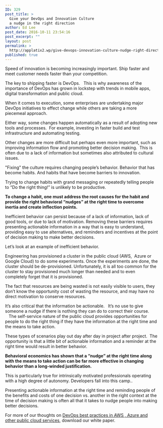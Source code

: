 ```yaml
---
ID: 329
post_title: >
  Give your DevOps and Innovation Culture
  a nudge in the right direction
author: Ed Lee
post_date: 2016-10-11 23:54:16
post_excerpt: ""
layout: post
permalink: >
  http://applatix2.wp/give-devops-innovation-culture-nudge-right-direction/
published: true
---
```

<p>Speed of innovation is becoming increasingly important. Ship faster and meet customer needs faster than your competition.    </p>
<p>The key to shipping faster is DevOps.   This is why awareness of the importance of DevOps has grown in lockstep with trends in mobile apps, digital transformation and public cloud.</p>
<p>When it comes to execution, some enterprises are undertaking major DevOps initiatives to effect change while others are taking a more piecemeal approach.</p>
<p>Either way, some changes happen automatically as a result of adopting new tools and processes.  For example, investing in faster build and test infrastructure and automating testing.</p>
<p>Other changes are more difficult but perhaps even more important, such as improving information flow and promoting better decision making.  This is often due to a lack of information but sometimes also attributed to cultural issues.</p>
<p>"Fixing" the culture requires changing people’s behavior. Behavior that has become habits. And habits that have become barriers to innovation.</p>
<p>Trying to change habits with grand messaging or repeatedly telling people to “Do the right thing!” is unlikely to be productive.</p>
<p><strong>To change a habit, one must address the root causes for the habit and provide the right behavioral “nudges” at the right time to overcome inertia and create inflection points.</strong></p>
<p>Inefficient behavior can persist because of a lack of information, lack of good tools, or due to lack of motivation. Removing these barriers requires presenting actionable information in a way that is easy to understand, providing easy to use alternatives, and reminders and incentives at the point of decision making to make better decisions.</p>
<p>Let’s look at an example of inefficient behavior.</p>
<p>Engineering has provisioned a cluster in the public cloud (AWS,  Azure or Google Cloud) to do some experiments. Once the experiments are done, the cluster should be de-provisioned. Unfortunately, it is all too common for the cluster to stay provisioned much longer than needed and to even completely forget that it is provisioned.</p>
<p>The fact that resources are being wasted is not easily visible to users, they don’t know the opportunity cost of wasting the resource, and may have no direct motivation to conserve resources.</p>
<p>It’s also critical that the information be actionable.   It’s no use to give someone a nudge if there is nothing they can do to correct their course.    The self-service nature of the public cloud provides opportunities for people to do the right thing if they have the information at the right time and the means to take action.</p>
<p>These types of scenarios play out day after day in project after project.  The opportunity is that a little bit of actionable information and a reminder at the right time would result in better behavior.</p>
<p><strong>Behavioral economics has shown that a “nudge” at the right time along with the means to take action can be far more effective in changing behavior than a long-winded justification. </strong></p>
<p>This is particularly true for intrinsically motivated professionals operating with a high degree of autonomy. Developers fall into this camp..</p>
<p>Presenting actionable information at the right time and reminding people of the benefits and costs of one decision vs. another in the right context at the time of decision making is often all that it takes to nudge people into making better decisions.</p>
<p>For more of our thoughts on <a href="http://applatix2.wp/ebook-devops-best-practices-aws-and-public-cloud/">DevOps best practices in AWS , Azure and other public cloud services</a>, download our white paper. </p>
